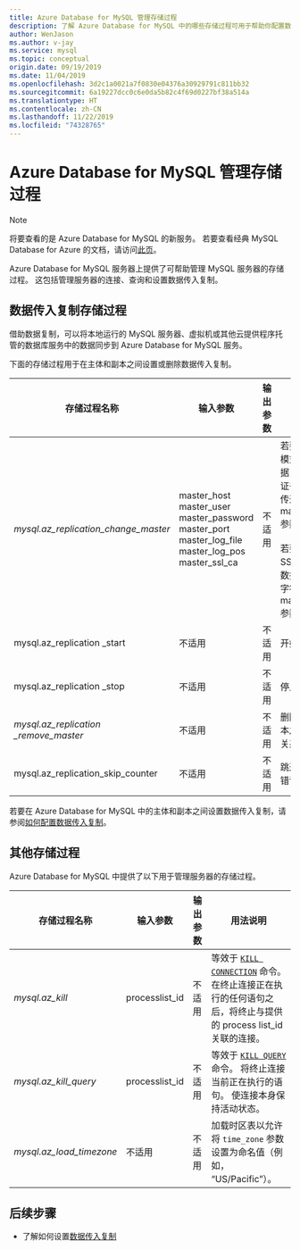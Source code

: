 ```yaml
---
title: Azure Database for MySQL 管理存储过程
description: 了解 Azure Database for MySQL 中的哪些存储过程可用于帮助你配置数据传入复制、设置时区和终止查询。
author: WenJason
ms.author: v-jay
ms.service: mysql
ms.topic: conceptual
origin.date: 09/19/2019
ms.date: 11/04/2019
ms.openlocfilehash: 3d2c1a0021a7f0830e04376a30929791c811bb32
ms.sourcegitcommit: 6a19227dcc0c6e0da5b82c4f69d0227bf38a514a
ms.translationtype: HT
ms.contentlocale: zh-CN
ms.lasthandoff: 11/22/2019
ms.locfileid: "74328765"
---
```

# <a name="azure-database-for-mysql-management-stored-procedures"></a>Azure Database for MySQL 管理存储过程

> [!NOTE] 
> 将要查看的是 Azure Database for MySQL 的新服务。 若要查看经典 MySQL Database for Azure 的文档，请访问[此页](https://docs.azure.cn/zh-cn/mysql-database-on-azure/)。

Azure Database for MySQL 服务器上提供了可帮助管理 MySQL 服务器的存储过程。 这包括管理服务器的连接、查询和设置数据传入复制。  

## <a name="data-in-replication-stored-procedures"></a>数据传入复制存储过程

借助数据复制，可以将本地运行的 MySQL 服务器、虚拟机或其他云提供程序托管的数据库服务中的数据同步到 Azure Database for MySQL 服务。

下面的存储过程用于在主体和副本之间设置或删除数据传入复制。

|**存储过程名称**|**输入参数**|**输出参数**|**用法说明**|
|-----|-----|-----|-----|
|*mysql.az_replication_change_master*|master_host<br/>master_user<br/>master_password<br/>master_port<br/>master_log_file<br/>master_log_pos<br/>master_ssl_ca|不适用|若要使用 SSL 模式传输数据，请将 CA 证书的上下文传递到 master_ssl_ca 参数中。 </br><br>若要不使用 SSL 模式传输数据，请将空字符串传递到 master_ssl_ca 参数中。|
|mysql.az_replication _start |不适用|不适用|开始复制。|
|mysql.az_replication _stop |不适用|不适用|停止复制。|
|*mysql.az_replication _remove_master*|不适用|不适用|删除主体和副本之间的复制关系。|
|mysql.az_replication_skip_counter |不适用|不适用|跳过一个复制错误。|

若要在 Azure Database for MySQL 中的主体和副本之间设置数据传入复制，请参阅[如何配置数据传入复制](howto-data-in-replication.md)。

## <a name="other-stored-procedures"></a>其他存储过程

Azure Database for MySQL 中提供了以下用于管理服务器的存储过程。

|**存储过程名称**|**输入参数**|**输出参数**|**用法说明**|
|-----|-----|-----|-----|
|*mysql.az_kill*|processlist_id|不适用|等效于 [`KILL CONNECTION`](https://dev.mysql.com/doc/refman/8.0/en/kill.html) 命令。 在终止连接正在执行的任何语句之后，将终止与提供的 process list_id 关联的连接。|
|*mysql.az_kill_query*|processlist_id|不适用|等效于 [`KILL QUERY`](https://dev.mysql.com/doc/refman/8.0/en/kill.html) 命令。 将终止连接当前正在执行的语句。 使连接本身保持活动状态。|
|*mysql.az_load_timezone*|不适用|不适用|加载时区表以允许将 `time_zone` 参数设置为命名值（例如， “US/Pacific”）。|

## <a name="next-steps"></a>后续步骤
- 了解如何设置[数据传入复制](howto-data-in-replication.md)
